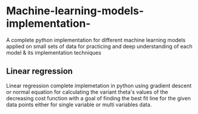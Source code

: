 # Machine-learning-models-implementation-
 A complete python implementation for different machine learning models applied on small sets of data for practicing and deep understanding of each model &amp; its implementation techniques

## **Linear regression**  
Linear regression complete implemetation in python using gradient descent or normal equation for calculating the variant theta's values of the decreasing cost function with a goal of finding the best fit line for the given data points either for single variable or multi variables data.
